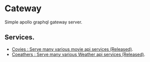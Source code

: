 # Cateway

Simple apollo graphql gateway server.

## Services.

- [Covies : Serve many various movie api services (Released)](https://github.com/code1iners/covies-api).
- [Coeathers : Serve many various Weather api services (Released)](https://github.com/code1iners/coeather-api).

